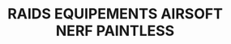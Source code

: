 ---
title: "RAIDS EQUIPEMENTS AIRSOFT NERF PAINTLESS"
url: /marsannay-la-cote/raids-equipements-airsoft-nerf-paintless/
shop: supermarché
---